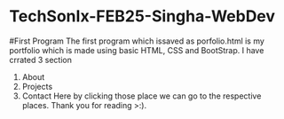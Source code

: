 # TechSonIx-FEB25-Singha-WebDev
#First Program
The first program which issaved as porfolio.html is my portfolio which is made using basic HTML, CSS and BootStrap. I have crrated 3 section 
1) About
2) Projects
3) Contact
   Here by clicking those place we can go to the respective places.
   Thank you for reading >:).
